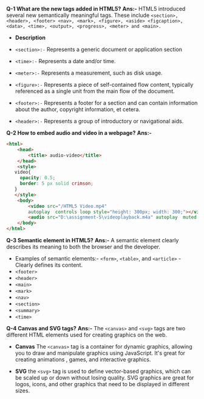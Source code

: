 **Q-1 What are the new tags added in HTML5?**
**Ans:-**
HTML5 introduced several new semantically meaningful tags. These include `<section>, <header>, <footer> <nav>, <mark>, <figure>, <aside> <figcaption>, <data>, <time>, <output>, <progress>, <meter> and <main>.`

* <b> Description</b>
* `<section>:-` Represents a generic document or application section
* `<time>:-`  Represents a date and/or time.

 * `<meter>:-` Represents a measurement, such as disk usage.

 * `<figure>:-` Represents a piece of self-contained flow content, typically referenced as a single unit from the main flow of the document.

*  `<footer>:-` Represents a footer for a section and can contain information about the author, copyright information, et cetera.

 * `<header>:-` Represents a group of introductory or navigational aids.


**Q-2 How to embed audio and video in a webpage?**
**Ans:-** 

```html
<html>
    <head>
        <title> audio-video</title>
    </head>
    <style>
   video{
     opacity: 0.5;
     border: 5 px solid crimson;
   }
   </style>
    <body>
        <video src="/HTML5 Video.mp4" 
        autoplay  controls loop style="height: 300px; width: 300;"></video><br><hr>
        <audio src="D:\assignment-5\videoplayback.m4a" autoplay  muted controls loop ></audio>
    </body>
</html>
```


**Q-3 Semantic element in HTML5?**
**Ans:-**
A semantic element clearly describes its meaning to both the browser and the developer.

* Examples of semantic elements:- 
  `<form>`, `<table>`, and `<article>` - Clearly defines its content.
* `<footer>`
* `<header>`
* `<main>`
* `<mark>`
* `<nav>`
* `<section>`
* `<summary>`
* `<time>`

**Q-4 Canvas and SVG tags?**
**Ans:-**
The `<canvas>` and `<svg>` tags are two different HTML elements used for creating graphics on the web.

* <b>Canvas</b>
The `<canvas>` tag is a container for dynamic graphics, allowing you to draw and manipulate graphics using JavaScript. It's great for creating animations , games, and interactive graphics. 

* <b>SVG</b>
the `<svg>` tag is used to define vector-based graphics, which can be scaled up or down without losing quality. SVG graphics are great for logos, icons, and other graphics that need to be displayed in different sizes.


